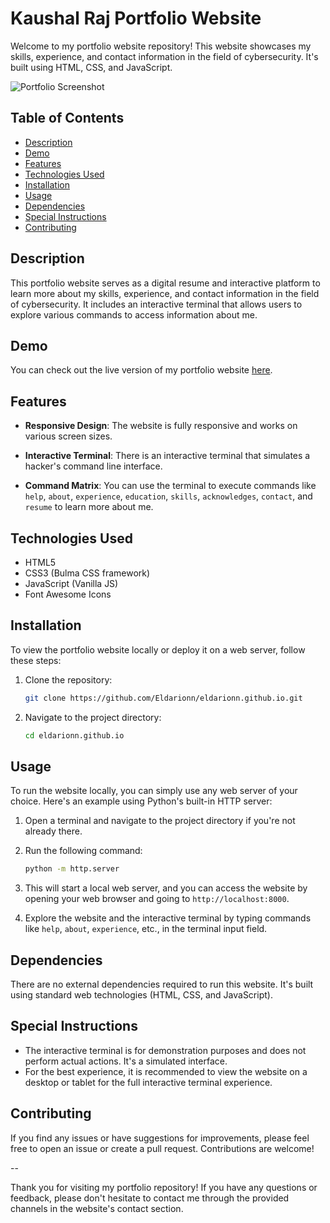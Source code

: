 # Kaushal Raj Portfolio Website

Welcome to my portfolio website repository! This website showcases my skills, experience, and contact information in the field of cybersecurity. It's built using HTML, CSS, and JavaScript.

![Portfolio Screenshot](screenshot.png)

## Table of Contents
- [Description](#description)
- [Demo](#demo)
- [Features](#features)
- [Technologies Used]('#technologies-used)
- [Installation](#installation)
- [Usage](#usage)
- [Dependencies](#dependencies)
- [Special Instructions](#special-instructions)
- [Contributing](#contributing)

## Description

This portfolio website serves as a digital resume and interactive platform to learn more about my skills, experience, and contact information in the field of cybersecurity. It includes an interactive terminal that allows users to explore various commands to access information about me.

## Demo

You can check out the live version of my portfolio website [here](eldarionn.github.io).

## Features

- **Responsive Design**: The website is fully responsive and works on various screen sizes.

- **Interactive Terminal**: There is an interactive terminal that simulates a hacker's command line interface.

- **Command Matrix**: You can use the terminal to execute commands like `help`, `about`, `experience`, `education`, `skills`, `acknowledges`, `contact`, and `resume` to learn more about me.

## Technologies Used

- HTML5
- CSS3 (Bulma CSS framework)
- JavaScript (Vanilla JS)
- Font Awesome Icons

## Installation

To view the portfolio website locally or deploy it on a web server, follow these steps:

1. Clone the repository:

   ```bash
   git clone https://github.com/Eldarionn/eldarionn.github.io.git

2. Navigate to the project directory:

   ```bash
   cd eldarionn.github.io

## Usage

To run the website locally, you can simply use any web server of your choice. Here's an example using Python's built-in HTTP server:

1. Open a terminal and navigate to the project directory if you're not already there.
2. Run the following command:

   ```bash
   python -m http.server

3. This will start a local web server, and you can access the website by opening your web browser and going to `http://localhost:8000`.
4. Explore the website and the interactive terminal by typing commands like `help`, `about`, `experience`, etc., in the terminal input field.

## Dependencies

There are no external dependencies required to run this website. It's built using standard web technologies (HTML, CSS, and JavaScript).

## Special Instructions

- The interactive terminal is for demonstration purposes and does not perform actual actions. It's a simulated interface.
- For the best experience, it is recommended to view the website on a desktop or tablet for the full interactive terminal experience.

## Contributing

If you find any issues or have suggestions for improvements, please feel free to open an issue or create a pull request. Contributions are welcome!

-- 

Thank you for visiting my portfolio repository! If you have any questions or feedback, please don't hesitate to contact me through the provided channels in the website's contact section.
